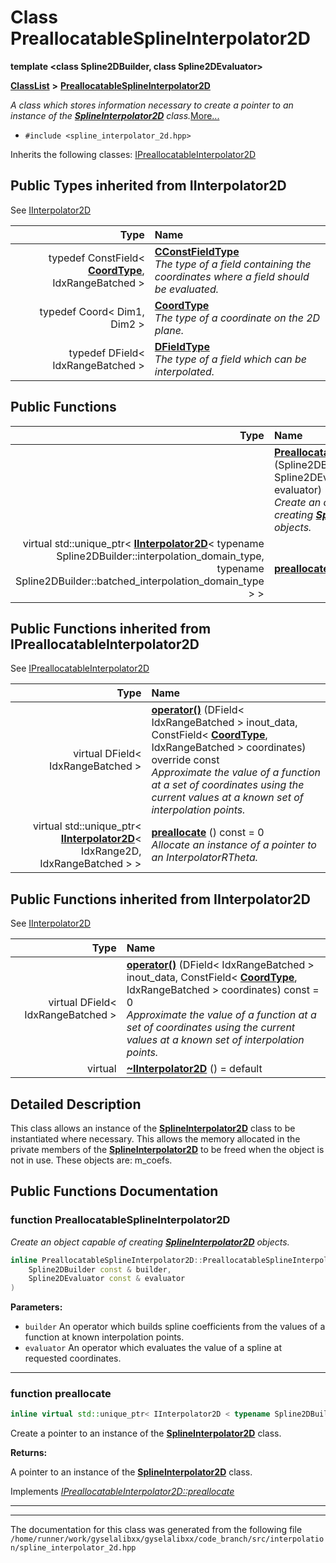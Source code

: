 

# Class PreallocatableSplineInterpolator2D

**template &lt;class Spline2DBuilder, class Spline2DEvaluator&gt;**



[**ClassList**](annotated.md) **>** [**PreallocatableSplineInterpolator2D**](classPreallocatableSplineInterpolator2D.md)



_A class which stores information necessary to create a pointer to an instance of the_ [_**SplineInterpolator2D**_](classSplineInterpolator2D.md) _class._[More...](#detailed-description)

* `#include <spline_interpolator_2d.hpp>`



Inherits the following classes: [IPreallocatableInterpolator2D](classIPreallocatableInterpolator2D.md)


















## Public Types inherited from IInterpolator2D

See [IInterpolator2D](classIInterpolator2D.md)

| Type | Name |
| ---: | :--- |
| typedef ConstField&lt; [**CoordType**](classIInterpolator2D.md#typedef-coordtype), IdxRangeBatched &gt; | [**CConstFieldType**](classIInterpolator2D.md#typedef-cconstfieldtype)  <br>_The type of a field containing the coordinates where a field should be evaluated._  |
| typedef Coord&lt; Dim1, Dim2 &gt; | [**CoordType**](classIInterpolator2D.md#typedef-coordtype)  <br>_The type of a coordinate on the 2D plane._  |
| typedef DField&lt; IdxRangeBatched &gt; | [**DFieldType**](classIInterpolator2D.md#typedef-dfieldtype)  <br>_The type of a field which can be interpolated._  |
























































## Public Functions

| Type | Name |
| ---: | :--- |
|   | [**PreallocatableSplineInterpolator2D**](#function-preallocatablesplineinterpolator2d) (Spline2DBuilder const & builder, Spline2DEvaluator const & evaluator) <br>_Create an object capable of creating_ [_**SplineInterpolator2D**_](classSplineInterpolator2D.md) _objects._ |
| virtual std::unique\_ptr&lt; [**IInterpolator2D**](classIInterpolator2D.md)&lt; typename Spline2DBuilder::interpolation\_domain\_type, typename Spline2DBuilder::batched\_interpolation\_domain\_type &gt; &gt; | [**preallocate**](#function-preallocate) () override const<br> |


## Public Functions inherited from IPreallocatableInterpolator2D

See [IPreallocatableInterpolator2D](classIPreallocatableInterpolator2D.md)

| Type | Name |
| ---: | :--- |
| virtual DField&lt; IdxRangeBatched &gt; | [**operator()**](classIPreallocatableInterpolator2D.md#function-operator) (DField&lt; IdxRangeBatched &gt; inout\_data, ConstField&lt; [**CoordType**](classIInterpolator2D.md#typedef-coordtype), IdxRangeBatched &gt; coordinates) override const<br>_Approximate the value of a function at a set of coordinates using the current values at a known set of interpolation points._  |
| virtual std::unique\_ptr&lt; [**IInterpolator2D**](classIInterpolator2D.md)&lt; IdxRange2D, IdxRangeBatched &gt; &gt; | [**preallocate**](classIPreallocatableInterpolator2D.md#function-preallocate) () const = 0<br>_Allocate an instance of a pointer to an InterpolatorRTheta._  |


## Public Functions inherited from IInterpolator2D

See [IInterpolator2D](classIInterpolator2D.md)

| Type | Name |
| ---: | :--- |
| virtual DField&lt; IdxRangeBatched &gt; | [**operator()**](classIInterpolator2D.md#function-operator) (DField&lt; IdxRangeBatched &gt; inout\_data, ConstField&lt; [**CoordType**](classIInterpolator2D.md#typedef-coordtype), IdxRangeBatched &gt; coordinates) const = 0<br>_Approximate the value of a function at a set of coordinates using the current values at a known set of interpolation points._  |
| virtual  | [**~IInterpolator2D**](classIInterpolator2D.md#function-iinterpolator2d) () = default<br> |
















































































## Detailed Description


This class allows an instance of the [**SplineInterpolator2D**](classSplineInterpolator2D.md) class to be instantiated where necessary. This allows the memory allocated in the private members of the [**SplineInterpolator2D**](classSplineInterpolator2D.md) to be freed when the object is not in use. These objects are: m\_coefs. 


    
## Public Functions Documentation




### function PreallocatableSplineInterpolator2D 

_Create an object capable of creating_ [_**SplineInterpolator2D**_](classSplineInterpolator2D.md) _objects._
```C++
inline PreallocatableSplineInterpolator2D::PreallocatableSplineInterpolator2D (
    Spline2DBuilder const & builder,
    Spline2DEvaluator const & evaluator
) 
```





**Parameters:**


* `builder` An operator which builds spline coefficients from the values of a function at known interpolation points. 
* `evaluator` An operator which evaluates the value of a spline at requested coordinates. 




        

<hr>



### function preallocate 

```C++
inline virtual std::unique_ptr< IInterpolator2D < typename Spline2DBuilder::interpolation_domain_type, typename Spline2DBuilder::batched_interpolation_domain_type > > PreallocatableSplineInterpolator2D::preallocate () override const
```



Create a pointer to an instance of the [**SplineInterpolator2D**](classSplineInterpolator2D.md) class.




**Returns:**

A pointer to an instance of the [**SplineInterpolator2D**](classSplineInterpolator2D.md) class. 





        
Implements [*IPreallocatableInterpolator2D::preallocate*](classIPreallocatableInterpolator2D.md#function-preallocate)


<hr>

------------------------------
The documentation for this class was generated from the following file `/home/runner/work/gyselalibxx/gyselalibxx/code_branch/src/interpolation/spline_interpolator_2d.hpp`

